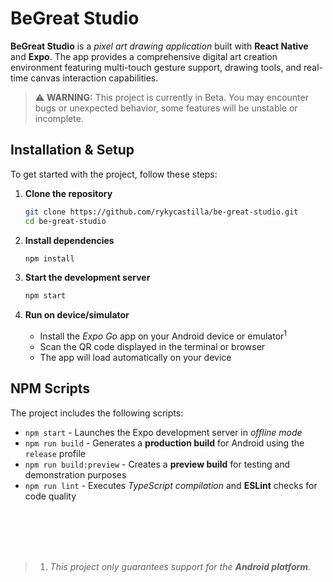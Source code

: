 # BeGreat Studio
**BeGreat Studio** is a *pixel art drawing application* built with **React Native** and **Expo**. The app provides a comprehensive digital art creation environment featuring multi-touch gesture support, drawing tools, and real-time canvas interaction capabilities.

> ⚠️ **WARNING:** This project is currently in Beta. You may encounter bugs or unexpected behavior, some features will be unstable or incomplete.

## Installation & Setup

To get started with the project, follow these steps:

1. **Clone the repository**
   ``` bash
   git clone https://github.com/rykycastilla/be-great-studio.git
   cd be-great-studio
   ```

2. **Install dependencies**
   ``` bash
   npm install
   ```

3. **Start the development server**
   ``` bash
   npm start
   ```

4. **Run on device/simulator**
   - Install the *Expo Go* app on your Android device or emulator<sup>1</sup>
   - Scan the QR code displayed in the terminal or browser
   - The app will load automatically on your device

## NPM Scripts

The project includes the following scripts:

- `npm start` - Launches the Expo development server in *offline mode*
- `npm run build` - Generates a **production build** for Android using the `release` profile
- `npm run build:preview` - Creates a **preview build** for testing and demonstration purposes
- `npm run lint` - Executes *TypeScript compilation* and **ESLint** checks for code quality

<br /> <br /> <br /> <br />

> 1. *This project only guarantees support for the **Android platform**.*
